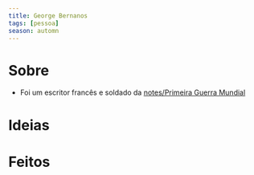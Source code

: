 ```yaml
---
title: George Bernanos
tags: [pessoa]
season: automn
---
```

# Sobre
- Foi um escritor francês e soldado da [notes/Primeira Guerra Mundial](notes/Primeira%20Guerra%20Mundial.md)
# Ideias
# Feitos